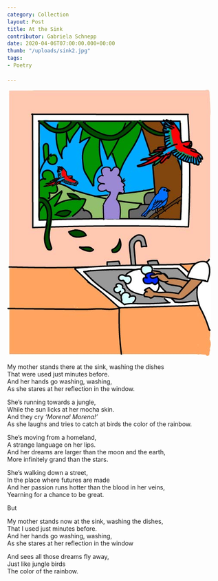 ```yaml
---
category: Collection
layout: Post
title: At the Sink
contributor: Gabriela Schnepp
date: 2020-04-06T07:00:00.000+00:00
thumb: "/uploads/sink2.jpg"
tags:
- Poetry

---
```

![](/uploads/sink2.jpg)

My mother stands there at the sink, washing the dishes<br>That were used just minutes before.<br>And her hands go washing, washing,<br>As she stares at her reflection in the window.

She’s running towards a jungle,<br>While the sun licks at her mocha skin.<br>And they cry _‘Morena! Morena!’_<br>As she laughs and tries to catch at birds the color of the rainbow.

She’s moving from a homeland,<br>A strange language on her lips.<br>And her dreams are larger than the moon and the earth,<br>More infinitely grand than the stars.

She’s walking down a street,<br>In the place where futures are made<br>And her passion runs hotter than the blood in her veins,<br>Yearning for a chance to be great.

But

My mother stands now at the sink, washing the dishes,<br>That I used just minutes before.<br>And her hands go washing, washing,<br>As she stares at her reflection in the window

And sees all those dreams fly away,<br>Just like jungle birds<br>The color of the rainbow.